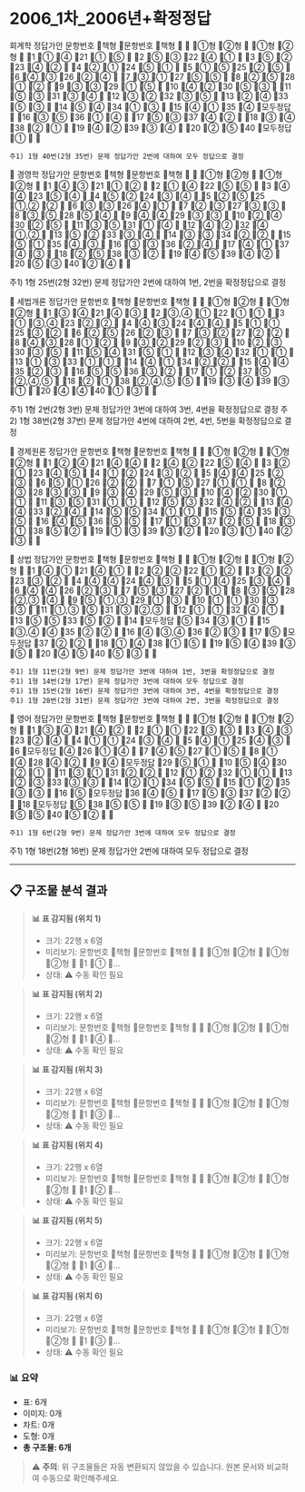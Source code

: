 # 2006_1차_2006년+확정정답

회계학 정답가안
문항번호
책형
문항번호
책형


①형
②형

①형
②형

1
①
④
21
①
⑤

2
⑤
③
22
④
①

3
⑤
②
23
④
②

4
②
①
24
⑤
①

5
①
⑤
25
②
⑤

6
④
③
26
②
④

7
③
①
27
⑤
⑤

8
②
⑤
28
①
②

9
③
③
29
①
⑤

10
④
②
30
⑤
③

11
⑤
③
31
③
④

12
③
②
32
③
⑤

13
②
④
33
⑤
③

14
⑤
④
34
①
③

15
④
①
35
④
모두정답

16
③
⑤
36
①
④

17
⑤
③
37
④
②

18
③
④
38
②
①

19
④
②
39
③
④

20
②
⑤
40
모두정답
①



  
    주1) 1형 40번(2형 35번) 문제 정답가안 2번에 대하여 모두 정답으로 결정 



경영학 정답가안
문항번호
책형
문항번호
책형


①형
②형

①형
②형

1
④
③
21
①
②

2
①
④
22
⑤
⑤

3
④
④
23
⑤
④

4
⑤
②
24
③
④

5
②
⑤
25
①,②
②

6
③
③
26
④
①

7
②
③
27
③
③

8
③
⑤
28
⑤
④

9
④
④
29
③
③

10
②
④
30
②
⑤

11
③
⑤
31
①
④

12
④
②
32
④
①,②

13
⑤
②
33
③
④

14
③
③
34
②
②

15
⑤
①
35
④
③

16
③
③
36
②
④

17
④
①
37
④
③

18
②
⑤
38
③
②

19
④
⑤
39
④
②

20
⑤
③
40
②
④



   
   주1) 1형 25번(2형 32번) 문제 정답가안 2번에 대하여 1번, 2번을 확정정답으로 결정 



세법개론 정답가안
문항번호
책형
문항번호
책형


①형
②형

①형
②형

1
③
④
21
④
③

2
③,④
①
22
①
①

3
①
③,④
23
②
②

4
④
③
24
④
④

5
①
①
25
③
②

6
②
⑤
26
②
③

7
③
②
27
②
②

8
④
③
28
①
②

9
③
②
29
②
③

10
②
③
30
③
⑤

11
⑤
④
31
⑤
①

12
③
④
32
①
①

13
①
③
33
①
①

14
④
①
34
②
②

15
④
④
35
②
③

16
⑤
⑤
36
③
②

17
①
②
37
⑤
②,④,⑤

18
②
①
38
②,④,⑤
⑤

19
③
④
39
③
①

20
④
④
40
①
③



   
   주1) 1형 2번(2형 3번) 문제 정답가안 3번에 대하여 3번, 4번을 확정정답으로 결정 
   주2) 1형 38번(2형 37번) 문제 정답가안 4번에 대하여 2번, 4번, 5번을 확정정답으로 결정 



경제원론 정답가안
문항번호
책형
문항번호
책형


①형
②형

①형
②형

1
②
④
21
④
④

2
④
②
22
⑤
④

3
②
①
23
④
⑤

4
①
②
24
③
②

5
④
④
25
②
③

6
⑤
①
26
②
②

7
①
⑤
27
①
①

8
②
③
28
③
③

9
③
④
29
⑤
③

10
④
②
30
①
①

11
③
⑤
31
①
①

12
⑤
③
32
④
②

13
④
④
33
②
④

14
⑤
⑤
34
①
①

15
⑤
④
35
③
⑤

16
④
⑤
36
⑤
⑤

17
①
③
37
②
⑤

18
③
①
38
⑤
②

19
①
③
39
③
②

20
③
①
40
②
③




  

상법  정답가안
문항번호
책형
문항번호
책형


①형
②형

①형
②형

1
④
①
21
④
①

2
②
②
22
①
②

3
②
②
23
③
②

4
④
④
24
④
③

5
①
④
25
③
④

6
④
④
26
②
③

7
⑤
③
27
②
①

8
③
⑤
28
②,③
④

9
⑤
①,③
29
①
③

10
①
①
30
③
③

11
①,③
⑤
31
③
②,③

12
①
①
32
④
①

13
⑤
⑤
33
⑤
②

14
모두정답
⑤
34
③
①

15
③,④
④
35
②
②

16
④
③,④
36
②
③

17
⑤
모두정답
37
②
②

18
①
④
38
①
⑤

19
⑤
④
39
③
⑤

20
④
⑤
40
⑤
③




    주1) 1형 11번(2형 9번) 문제 정답가안 3번에 대하여 1번, 3번을 확정정답으로 결정 
    주1) 1형 14번(2형 17번) 문제 정답가안 3번에 대하여 모두 정답으로 결정 
    주1) 1형 15번(2형 16번) 문제 정답가안 3번에 대하여 3번, 4번을 확정정답으로 결정 
    주1) 1형 28번(2형 31번) 문제 정답가안 3번에 대하여 2번, 3번을 확정정답으로 결정 


영어 정답가안
문항번호
책형
문항번호
책형


①형
②형

①형
②형

1
③
④
21
④
②

2
①
①
22
③
③

3
④
③
23
②
④

4
①
①
24
③
④

5
④
①
25
④
③

6
모두정답
④
26
①
④

7
④
⑤
27
①
⑤

8
①
④
28
④
②

9
④
모두정답
29
⑤
①

10
⑤
④
30
②
①

11
③
①
31
②
②

12
①
②
32
①
①

13
②
③
33
③
③

14
②
①
34
⑤
⑤

15
①
②
35
③
③

16
⑤
모두정답
36
④
⑤

17
⑤
③
37
②
②

18
모두정답
⑤
38
⑤
⑤

19
③
⑤
39
②
④

20
⑤
⑤
40
⑤
②



   
    주1) 1형 6번(2형 9번) 문제 정답가안 3번에 대하여 모두 정답으로 결정 
   주1) 1형 18번(2형 16번) 문제 정답가안 2번에 대하여 모두 정답으로 결정

---

## 📋 구조물 분석 결과



> **📊 표 감지됨 (위치 1)**
> - 크기: 22행 x 6열
> - 미리보기: 문항번호 책형 문항번호 책형   ①형 ②형  ①형 ②형  1 ① ...
> - 상태: ⚠️ 수동 확인 필요

<!-- [TABLE_1_22x6] -->



> **📊 표 감지됨 (위치 2)**
> - 크기: 22행 x 6열
> - 미리보기: 문항번호 책형 문항번호 책형   ①형 ②형  ①형 ②형  1 ④ ...
> - 상태: ⚠️ 수동 확인 필요

<!-- [TABLE_2_22x6] -->



> **📊 표 감지됨 (위치 3)**
> - 크기: 22행 x 6열
> - 미리보기: 문항번호 책형 문항번호 책형   ①형 ②형  ①형 ②형  1 ③ ...
> - 상태: ⚠️ 수동 확인 필요

<!-- [TABLE_3_22x6] -->



> **📊 표 감지됨 (위치 4)**
> - 크기: 22행 x 6열
> - 미리보기: 문항번호 책형 문항번호 책형   ①형 ②형  ①형 ②형  1 ② ...
> - 상태: ⚠️ 수동 확인 필요

<!-- [TABLE_4_22x6] -->



> **📊 표 감지됨 (위치 5)**
> - 크기: 22행 x 6열
> - 미리보기: 문항번호 책형 문항번호 책형   ①형 ②형  ①형 ②형  1 ④ ...
> - 상태: ⚠️ 수동 확인 필요

<!-- [TABLE_5_22x6] -->



> **📊 표 감지됨 (위치 6)**
> - 크기: 22행 x 6열
> - 미리보기: 문항번호 책형 문항번호 책형   ①형 ②형  ①형 ②형  1 ③ ...
> - 상태: ⚠️ 수동 확인 필요

<!-- [TABLE_6_22x6] -->



### 📊 요약

- 표: 6개
- 이미지: 0개
- 차트: 0개
- 도형: 0개
- **총 구조물: 6개**

> ⚠️ **주의**: 위 구조물들은 자동 변환되지 않았을 수 있습니다. 원본 문서와 비교하여 수동으로 확인해주세요.
